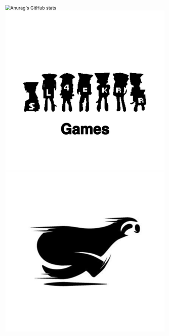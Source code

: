 ![Anurag's GitHub stats](https://github-readme-stats.vercel.app/api?username=ublockedslackrr&show_icons=true&theme=dracula)
<a href="https://ublockedslackrr.github.io./" style="width:20vw"><img src="slackrrgames.png"></a>
<a href="https://ublockedslackrr.github.io./"><img src="slackrr.png"></a>
